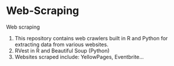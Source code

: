 # Web-Scraping
Web scraping
1. This repository contains  web crawlers built in R and Python for extracting data from various websites.
2. RVest in R and Beautiful Soup (Python)
3. Websites scraped include: YellowPages, Eventbrite...
